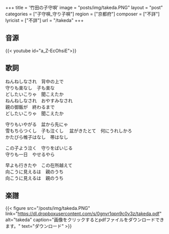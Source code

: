 +++
title = '竹田の子守唄'
image = "posts/img/takeda.PNG"
layout = "post"
categories = ["子守唄_守り子唄"]
region = ["京都府"]
composer = ["不詳"]
lyricist = ["不詳"]
url = "/takeda"
+++

## 音源
{{< youtube id="a_Z-EcOhsiE">}}

## 歌詞
ねんねしなされ　背中の上で  
守りも楽なし　子も楽な  
どしたいこりゃ　聞こえたか  
ねんねしなされ　おやすみなされ  
親の御飯が　終わるまで  
どしたいこりゃ　聞こえたか  

守りもいやがる　盆から先にゃ  
雪もちらつくし　子も泣くし　
盆がきたとて　何にうれしかろ  
かたびら帷子はなし　帯はなし  

この子よう泣く　守りをばいじる    
守りも一日　やせるやら  

早よも行きたや　この在所越えて  
向こうに見えるは　親のうち  
向こうに見えるは　親のうち  

## 楽譜
{{< figure src="/posts/img/takeda.PNG" link="https://dl.dropboxusercontent.com/s/0gnvr1qpn9c0v3z/takeda.pdf" alt="takeda" caption="画像をクリックするとpdfファイルをダウンロードできます。" text="ダウンロード" >}}